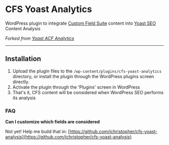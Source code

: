 # CFS Yoast Analytics

WordPress plugin to integrate [Custom Field Suite](https://wordpress.org/plugins/custom-field-suite/) content into [Yoast SEO](https://wordpress.org/plugins/wordpress-seo/) Content Analysis

_Forked from [Yoast ACF Analytics](https://github.com/Yoast/yoast-acf-analysis)_

*****

## Installation

1. Upload the plugin files to the `/wp-content/plugins/cfs-yoast-analytics` directory, or install the plugin through the WordPress plugins screen directly.
1. Activate the plugin through the 'Plugins' screen in WordPress
1. That's it, CFS content will be considered when WordPress SEO performs its analysis

### FAQ

**Can I customize which fields are considered**

Not yet! Help me build that in: [https://github.com/jchristopher/cfs-yoast-analysis](https://github.com/jchristopher/cfs-yoast-analysis)